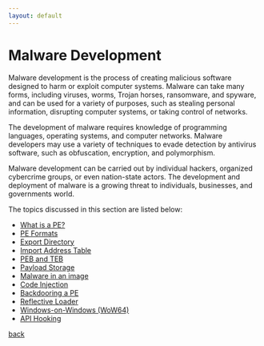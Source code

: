 ```yaml
---
layout: default
---
```


# Malware Development

Malware development is the process of creating malicious software designed to harm or exploit computer systems. Malware can take many forms, including viruses, worms, Trojan horses, ransomware, and spyware, and can be used for a variety of purposes, such as stealing personal information, disrupting computer systems, or taking control of networks.

The development of malware requires knowledge of programming languages, operating systems, and computer networks. Malware developers may use a variety of techniques to evade detection by antivirus software, such as obfuscation, encryption, and polymorphism.

Malware development can be carried out by individual hackers, organized cybercrime groups, or even nation-state actors. The development and deployment of malware is a growing threat to individuals, businesses, and governments world.

The topics discussed in this section are listed below:

- [What is a PE?](/docs/malware/pe.html)
- [PE Formats](/docs/malware/pe-formats.html)  
- [Export Directory](/docs/malware/exportdir.html)     
- [Import Address Table](/docs/malware/importdir.html)
- [PEB and TEB](/docs/malware/tebpeb.html)      
- [Payload Storage](/docs/malware/payloadstorage.html)  
- [Malware in an image](/docs/malware/malware-imagecon.html)
- [Code Injection](/docs/malware/codeinjection.html)
- [Backdooring a PE](/docs/malware/backdooringPE.html)
- [Reflective Loader](/docs/malware/refloader.html)
- [Windows-on-Windows (WoW64)](/docs/malware/wow.html) 
- [API Hooking](/docs/malware/APIHooking.html) 

[back](/index.html)
